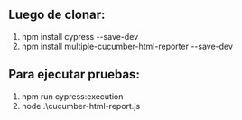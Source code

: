 ##  Luego de clonar:
1. npm install cypress --save-dev
2. npm install multiple-cucumber-html-reporter --save-dev

##  Para ejecutar pruebas:
1. npm run cypress:execution
2. node .\cucumber-html-report.js